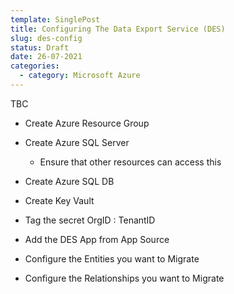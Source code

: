 ```yaml
---
template: SinglePost
title: Configuring The Data Export Service (DES)
slug: des-config
status: Draft
date: 26-07-2021
categories:
  - category: Microsoft Azure
---
```

TBC



* Create Azure Resource Group
* Create Azure SQL Server 

  * Ensure that other resources can access this 
* Create Azure SQL DB
* Create Key Vault
* Tag the secret OrgID : TenantID 
* Add the DES App from App Source 
* Configure the Entities you want to Migrate
* Configure the Relationships you want to Migrate